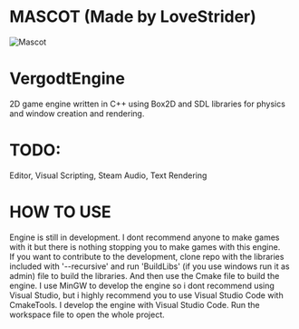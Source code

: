 # MASCOT (Made by LoveStrider)

![Mascot](https://github.com/C04dy/VergodtEngine/assets/101457058/7e490fc0-f9fe-4a8a-b790-38fa5e9955ca)

# VergodtEngine

2D game engine written in C++ using Box2D and SDL libraries for physics and window creation and rendering.

# TODO:
  Editor,
  Visual Scripting,
  Steam Audio,
  Text Rendering


# HOW TO USE

Engine is still in development. I dont recommend anyone to make games with it but there is nothing stopping you to make games with this engine.  
If you want to contribute to the development, clone repo with the libraries included with '--recursive' and run 'BuildLibs' (if you use windows run it as admin) file to build the libraries. And then use the Cmake file to build the engine. I use MinGW to develop the engine so i dont recommend using Visual Studio, but i highly recommend you to use Visual Studio Code with CmakeTools. I develop the engine with Visual Studio Code. Run the workspace file to open the whole project.